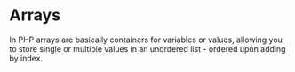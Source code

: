 # Arrays

In PHP arrays are basically containers for variables or values, allowing you to store single or multiple values in an unordered list - ordered upon adding by index.
